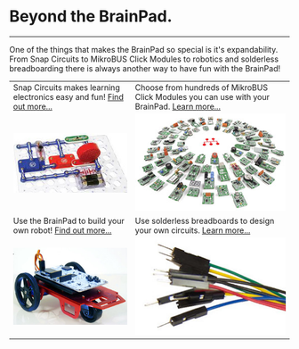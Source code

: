 # Beyond the BrainPad.
---
One of the things that makes the BrainPad so special is it's expandability.  From Snap Circuits to MikroBUS Click Modules to robotics and solderless breadboarding there is always another way to have fun with the BrainPad!

|  |  |
|--|--|
| Snap Circuits makes learning electronics easy and fun! [Find out more...](snap-circuits.md) | Choose from hundreds of MikroBUS Click Modules you can use with your BrainPad.  [Learn more...](mikroe-click.md) |
| [![Snap Circuits](images/snap-circuits.jpg)](snap-circuits.md) | [![MikroBUS Click Modules](images/mikro-click.jpg)](mikroe-click.md) |
| Use the BrainPad to build your own robot! [Find out more...](robotics.md) | Use solderless breadboards to design your own circuits. [Learn more...](breadboarding.md) |
| [![BrainBot Robot](../images/brainbot.jpg)](robotics.md) | [![Direct Wiring](images/wires.jpg)](breadboarding.md) |
